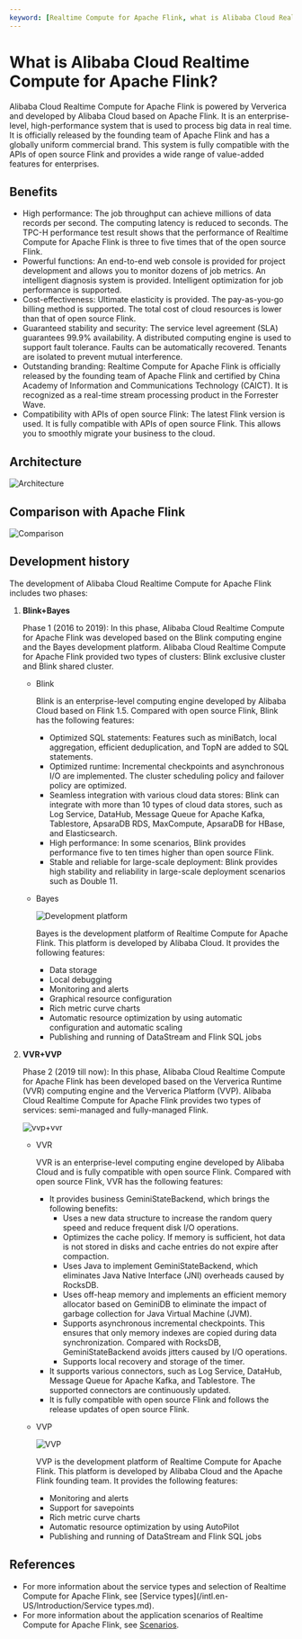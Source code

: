 ```yaml
---
keyword: [Realtime Compute for Apache Flink, what is Alibaba Cloud Realtime Compute for Apache Flink]
---
```


# What is Alibaba Cloud Realtime Compute for Apache Flink?

Alibaba Cloud Realtime Compute for Apache Flink is powered by Ververica and developed by Alibaba Cloud based on Apache Flink. It is an enterprise-level, high-performance system that is used to process big data in real time. It is officially released by the founding team of Apache Flink and has a globally uniform commercial brand. This system is fully compatible with the APIs of open source Flink and provides a wide range of value-added features for enterprises.

## Benefits

-   High performance: The job throughput can achieve millions of data records per second. The computing latency is reduced to seconds. The TPC-H performance test result shows that the performance of Realtime Compute for Apache Flink is three to five times that of the open source Flink.
-   Powerful functions: An end-to-end web console is provided for project development and allows you to monitor dozens of job metrics. An intelligent diagnosis system is provided. Intelligent optimization for job performance is supported.
-   Cost-effectiveness: Ultimate elasticity is provided. The pay-as-you-go billing method is supported. The total cost of cloud resources is lower than that of open source Flink.
-   Guaranteed stability and security: The service level agreement \(SLA\) guarantees 99.9% availability. A distributed computing engine is used to support fault tolerance. Faults can be automatically recovered. Tenants are isolated to prevent mutual interference.
-   Outstanding branding: Realtime Compute for Apache Flink is officially released by the founding team of Apache Flink and certified by China Academy of Information and Communications Technology \(CAICT\). It is recognized as a real-time stream processing product in the Forrester Wave.
-   Compatibility with APIs of open source Flink: The latest Flink version is used. It is fully compatible with APIs of open source Flink. This allows you to smoothly migrate your business to the cloud.

## Architecture

![Architecture](https://static-aliyun-doc.oss-cn-hangzhou.aliyuncs.com/assets/img/en-US/8203643061/p141022.png)

## Comparison with Apache Flink

![Comparison](https://static-aliyun-doc.oss-cn-hangzhou.aliyuncs.com/assets/img/en-US/9203643061/p141885.png)

## Development history

The development of Alibaba Cloud Realtime Compute for Apache Flink includes two phases:

1.  **Blink+Bayes**

    Phase 1 \(2016 to 2019\): In this phase, Alibaba Cloud Realtime Compute for Apache Flink was developed based on the Blink computing engine and the Bayes development platform. Alibaba Cloud Realtime Compute for Apache Flink provided two types of clusters: Blink exclusive cluster and Blink shared cluster.

    -   Blink

        Blink is an enterprise-level computing engine developed by Alibaba Cloud based on Flink 1.5. Compared with open source Flink, Blink has the following features:

        -   Optimized SQL statements: Features such as miniBatch, local aggregation, efficient deduplication, and TopN are added to SQL statements.
        -   Optimized runtime: Incremental checkpoints and asynchronous I/O are implemented. The cluster scheduling policy and failover policy are optimized.
        -   Seamless integration with various cloud data stores: Blink can integrate with more than 10 types of cloud data stores, such as Log Service, DataHub, Message Queue for Apache Kafka, Tablestore, ApsaraDB RDS, MaxCompute, ApsaraDB for HBase, and Elasticsearch.
        -   High performance: In some scenarios, Blink provides performance five to ten times higher than open source Flink.
        -   Stable and reliable for large-scale deployment: Blink provides high stability and reliability in large-scale deployment scenarios such as Double 11.
    -   Bayes

        ![Development platform](https://static-aliyun-doc.oss-cn-hangzhou.aliyuncs.com/assets/img/en-US/9203643061/p141887.png)

        Bayes is the development platform of Realtime Compute for Apache Flink. This platform is developed by Alibaba Cloud. It provides the following features:

        -   Data storage
        -   Local debugging
        -   Monitoring and alerts
        -   Graphical resource configuration
        -   Rich metric curve charts
        -   Automatic resource optimization by using automatic configuration and automatic scaling
        -   Publishing and running of DataStream and Flink SQL jobs
2.  **VVR+VVP**

    Phase 2 \(2019 till now\): In this phase, Alibaba Cloud Realtime Compute for Apache Flink has been developed based on the Ververica Runtime \(VVR\) computing engine and the Ververica Platform \(VVP\). Alibaba Cloud Realtime Compute for Apache Flink provides two types of services: semi-managed and fully-managed Flink.

    ![vvp+vvr](https://static-aliyun-doc.oss-cn-hangzhou.aliyuncs.com/assets/img/en-US/9203643061/p141026.png)

    -   VVR

        VVR is an enterprise-level computing engine developed by Alibaba Cloud and is fully compatible with open source Flink. Compared with open source Flink, VVR has the following features:

        -   It provides business GeminiStateBackend, which brings the following benefits:
            -   Uses a new data structure to increase the random query speed and reduce frequent disk I/O operations.
            -   Optimizes the cache policy. If memory is sufficient, hot data is not stored in disks and cache entries do not expire after compaction.
            -   Uses Java to implement GeminiStateBackend, which eliminates Java Native Interface \(JNI\) overheads caused by RocksDB.
            -   Uses off-heap memory and implements an efficient memory allocator based on GeminiDB to eliminate the impact of garbage collection for Java Virtual Machine \(JVM\).
            -   Supports asynchronous incremental checkpoints. This ensures that only memory indexes are copied during data synchronization. Compared with RocksDB, GeminiStateBackend avoids jitters caused by I/O operations.
            -   Supports local recovery and storage of the timer.
        -   It supports various connectors, such as Log Service, DataHub, Message Queue for Apache Kafka, and Tablestore. The supported connectors are continuously updated.
        -   It is fully compatible with open source Flink and follows the release updates of open source Flink.
    -   VVP

        ![VVP](https://static-aliyun-doc.oss-cn-hangzhou.aliyuncs.com/assets/img/en-US/4208763061/p141886.png)

        VVP is the development platform of Realtime Compute for Apache Flink. This platform is developed by Alibaba Cloud and the Apache Flink founding team. It provides the following features:

        -   Monitoring and alerts
        -   Support for savepoints
        -   Rich metric curve charts
        -   Automatic resource optimization by using AutoPilot
        -   Publishing and running of DataStream and Flink SQL jobs

## References

-   For more information about the service types and selection of Realtime Compute for Apache Flink, see [Service types](/intl.en-US/Introduction/Service types.md).
-   For more information about the application scenarios of Realtime Compute for Apache Flink, see [Scenarios](/intl.en-US/Introduction/Scenarios.md).

